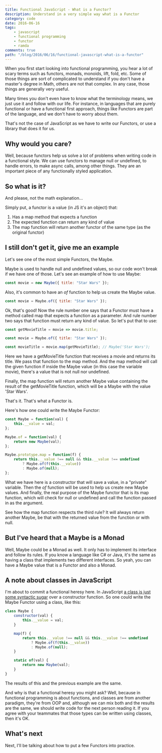 ```yaml
---
title: Functional JavaScript - What is a Functor?
description: Understand in a very simple way what is a Functor
category: code
date: 2016-06-16
tags: 
    - javascript
    - functional programming
    - functor
    - ramda
comments: true
path: "/blog/2016/06/16/functional-javascript-what-is-a-functor"
---
```


When you first start looking into functional programming, you hear a lot of scary terms such as functors, monads, monoids, lift, fold, etc. Some of those things are sort of complicated to understand if you don't have a master's degree in Math, others are not that complex. In any case, those things are generally very useful.

Many times you don't even have to know what the terminology means, we just use it and follow with our life. For instance, in languages that are purely functional or have a functional first approach, things like Functors are part of the language, and we don't have to worry about them.

That's not the case of JavaScript as we have to write our Functors, or use a library that does it for us.

## Why would you care?

Well, because functors help us solve a lot of problems when writing code in a functional style. We can use functors to manage null or undefined, to handle errors, to make async calls, among other things. They are an important piece of any functionally styled application.

## So what is it?

And please, not the math explanation...

Simply put, a functor is a value (in JS it's an object) that:

1.  Has a map method that expects a function
2.  The expected function can return any kind of value
3.  The map function will return another functor of the same type (as the original functor)

## I still don't get it, give me an example

Let's see one of the most simple Functors, the Maybe.

Maybe is used to handle null and undefined values, so our code won't break if we have one of those. Let's see an example of how to use Maybe:

```js
const movie = new Maybe({ title: "Star Wars" });
```

Also, it's common to have an _of_ function to help us create the Maybe value.

```js
const movie = Maybe.of({ title: "Star Wars" });
```

Ok, that's good! Now the rule number one says that a Functor must have a method called map that expects a function as a parameter. And rule number two says that function must return any kind of value. So let's put that to use:

```js
const getMovieTitle = movie => movie.title;

const movie = Maybe.of({ title: "Star Wars" });

const movieTitle = movie.map(getMovieTitle); // Maybe('Star Wars');
```

Here we have a getMovieTitle function that receives a movie and returns its title. We pass that function to the map method. And the map method will call the given function if inside the Maybe value (in this case the variable movie), there's a value that is not null nor undefined.

Finally, the map function will return another Maybe value containing the result of the getMovieTitle function, which will be a Maybe with the value 'Star Wars'.

That's it. That's what a Functor is.

Here's how one could write the Maybe Functor:

```js
const Maybe = function(val) {
    this.__value = val;
};

Maybe.of = function(val) {
    return new Maybe(val);
};

Maybe.prototype.map = function(f) {
    return this.__value !== null && this.__value !== undefined
        ? Maybe.of(f(this.__value))
        : Maybe.of(null);
};
```

What we have here is a constructor that will save a value, in a "private" variable. Then the _of_ function will be used to help us create new Maybe values. And finally, the real purpose of the Maybe functor that is its map function, which will check for null or undefined and call the function passed in as the argument.

See how the map function respects the third rule? It will always return another Maybe, be that with the returned value from the function or with null.

## But I've heard that a Maybe is a Monad

Well, Maybe could be a Monad as well. It only has to implement its interface and follow its rules. If you know a language like C# or Java, it's the same as having a class that implements two different interfaces. So yeah, you can have a Maybe value that is a Functor and also a Monad.

## A note about classes in JavaScript

I'm about to commit a functional heresy here. In JavaScript [a class is just some syntactic sugar](https://templecoding.com/blog/2015/09/02/talking-about-es15-classes/) over a constructor function. So one could write the Maybe Functor using a class, like this:

```js
class Maybe {
    constructor(val) {
        this.__value = val;
    }

    map(f) {
        return this.__value !== null && this.__value !== undefined
            ? Maybe.of(f(this.__value))
            : Maybe.of(null);
    }

    static of(val) {
        return new Maybe(val);
    }
}
```

The results of this and the previous example are the same.

And why is that a functional heresy you might ask? Well, because in functional programming is about functions, and classes are from another paradigm, they're from OOP and, although we can mix both and the results are the same, we should write code for the next person reading it. If you agree with your teammates that those types can be written using classes, then it's OK.

## What's next

Next, I'll be talking about how to put a few Functors into practice.
